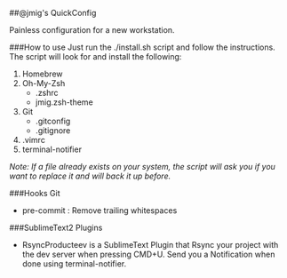 ##@jmig's QuickConfig

Painless configuration for a new workstation.

###How to use
Just run the ./install.sh script and follow the instructions. The script will look for and install the following:

1. Homebrew
2. Oh-My-Zsh
   * .zshrc
   * jmig.zsh-theme
3. Git
   * .gitconfig
   * .gitignore
4. .vimrc
5. terminal-notifier



*Note: If a file already exists on your system, the script will ask you if you want to replace it and will back it up before.*


###Hooks Git

* pre-commit : Remove trailing whitespaces

###SublimeText2 Plugins

* RsyncProducteev is a SublimeText Plugin that Rsync your project with the dev server when pressing CMD+U. Send you a Notification when done using terminal-notifier.

